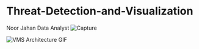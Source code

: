 # Threat-Detection-and-Visualization

Noor Jahan Data Analyst
![Capture](https://github.com/DataTech-Solutions/Threat-Detection-and-Visualization/assets/140796709/cf77c6a4-9ecb-4da5-be86-122247472443)

![VMS Architecture GIF](https://github.com/DataTech-Solutions/Threat-Detection-and-Visualization/assets/140796709/03999a62-2609-435b-852f-a8b8bff2ca41)
